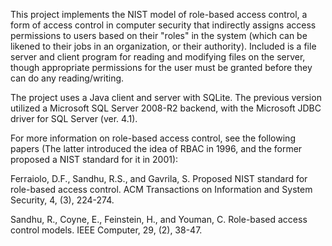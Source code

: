 This project implements the NIST model of role-based access control, a form of access control in computer security that indirectly assigns access permissions to users based on their "roles" in the system (which can be likened to their jobs in an organization, or their authority). Included is a file server and client program for reading and modifying files on the server, though appropriate permissions for the user must be granted before they can do any reading/writing.

The project uses a Java client and server with SQLite. The previous version utilized a Microsoft SQL Server 2008-R2 backend, with the Microsoft JDBC driver for SQL Server (ver. 4.1).

For more information on role-based access control, see the following papers (The latter introduced the idea of RBAC in 1996, and the former proposed a NIST standard for it in 2001):

Ferraiolo, D.F., Sandhu, R.S., and Gavrila, S. Proposed NIST standard for role-based access control. ACM Transactions on Information and System Security, 4, (3), 224-274.

Sandhu, R., Coyne, E., Feinstein, H., and Youman, C. Role-based access control models. IEEE Computer, 29, (2), 38-47.

